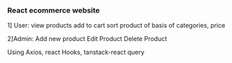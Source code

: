 ### React ecommerce website
1] User:
view products
add to cart
sort product of basis of categories, price

2]Admin:
Add new product
Edit Product
Delete Product

Using Axios, react Hooks, tanstack-react query

